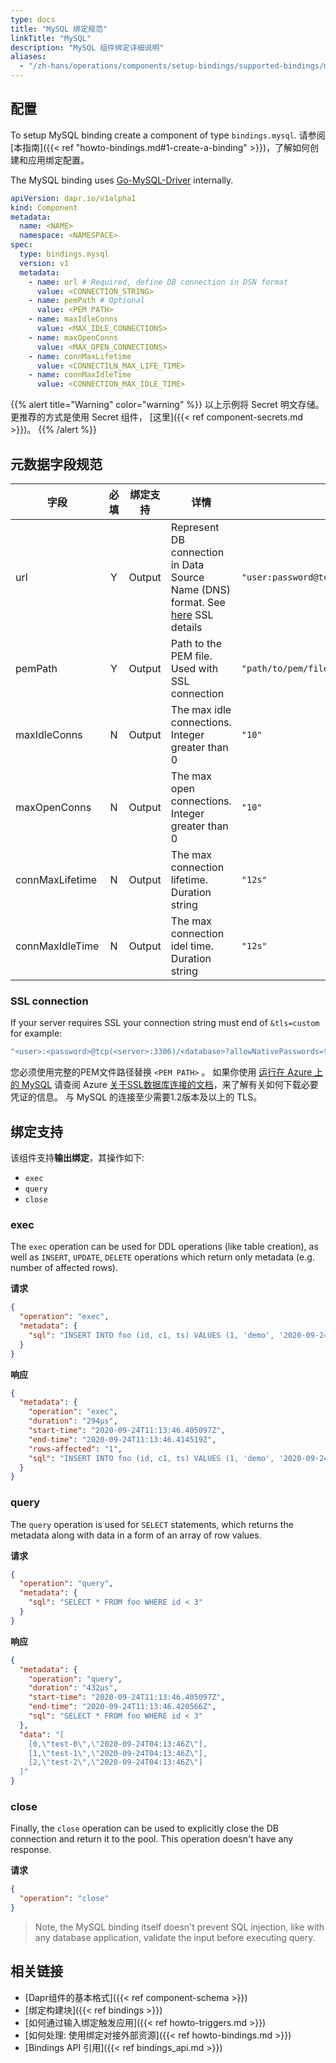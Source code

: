 ```yaml
---
type: docs
title: "MySQL 绑定规范"
linkTitle: "MySQL"
description: "MySQL 组件绑定详细说明"
aliases:
  - "/zh-hans/operations/components/setup-bindings/supported-bindings/mysql/"
---
```


## 配置

To setup MySQL binding create a component of type `bindings.mysql`. 请参阅[本指南]({{< ref "howto-bindings.md#1-create-a-binding" >}})，了解如何创建和应用绑定配置。

The MySQL binding uses [Go-MySQL-Driver](https://github.com/go-sql-driver/mysql) internally.

```yaml
apiVersion: dapr.io/v1alpha1
kind: Component
metadata:
  name: <NAME>
  namespace: <NAMESPACE>
spec:
  type: bindings.mysql
  version: v1
  metadata:
    - name: url # Required, define DB connection in DSN format
      value: <CONNECTION_STRING>
    - name: pemPath # Optional
      value: <PEM PATH>
    - name: maxIdleConns
      value: <MAX_IDLE_CONNECTIONS>
    - name: maxOpenConns
      value: <MAX_OPEN_CONNECTIONS>
    - name: connMaxLifetime
      value: <CONNECTILN_MAX_LIFE_TIME>
    - name: connMaxIdleTime
      value: <CONNECTION_MAX_IDLE_TIME>
```

{{% alert title="Warning" color="warning" %}}
以上示例将 Secret 明文存储。 更推荐的方式是使用 Secret 组件， [这里]({{< ref component-secrets.md >}})。
{{% /alert %}}

## 元数据字段规范

| 字段              | 必填 | 绑定支持   | 详情                                                                                                        | 示例                                           |
| --------------- |:--:| ------ | --------------------------------------------------------------------------------------------------------- | -------------------------------------------- |
| url             | Y  | Output | Represent DB connection in Data Source Name (DNS) format. See [here](#ssl-connection-details) SSL details | `"user:password@tcp(localhost:3306)/dbname"` |
| pemPath         | Y  | Output | Path to the PEM file. Used with SSL connection                                                            | `"path/to/pem/file"`                         |
| maxIdleConns    | N  | Output | The max idle connections. Integer greater than 0                                                          | `"10"`                                       |
| maxOpenConns    | N  | Output | The max open connections. Integer greater than 0                                                          | `"10"`                                       |
| connMaxLifetime | N  | Output | The max connection lifetime. Duration string                                                              | `"12s"`                                      |
| connMaxIdleTime | N  | Output | The max connection idel time. Duration string                                                             | `"12s"`                                      |

### SSL connection

If your server requires SSL your connection string must end of `&tls=custom` for example:
```bash
"<user>:<password>@tcp(<server>:3306)/<database>?allowNativePasswords=true&tls=custom"
```
 您必须使用完整的PEM文件路径替换 `<PEM PATH>` 。 如果你使用 [运行在 Azure 上的 MySQL](http://bit.ly/AzureMySQLSSL) 请查阅 Azure [关于SSL数据库连接的文档](http://bit.ly/MySQLSSL)，来了解有关如何下载必要凭证的信息。 与 MySQL 的连接至少需要1.2版本及以上的 TLS。

## 绑定支持

该组件支持**输出绑定**，其操作如下:

- `exec`
- `query`
- `close`

### exec

The `exec` operation can be used for DDL operations (like table creation), as well as `INSERT`, `UPDATE`, `DELETE` operations which return only metadata (e.g. number of affected rows).

**请求**

```json
{
  "operation": "exec",
  "metadata": {
    "sql": "INSERT INTO foo (id, c1, ts) VALUES (1, 'demo', '2020-09-24T11:45:05Z07:00')"
  }
}
```

**响应**

```json
{
  "metadata": {
    "operation": "exec",
    "duration": "294µs",
    "start-time": "2020-09-24T11:13:46.405097Z",
    "end-time": "2020-09-24T11:13:46.414519Z",
    "rows-affected": "1",
    "sql": "INSERT INTO foo (id, c1, ts) VALUES (1, 'demo', '2020-09-24T11:45:05Z07:00')"
  }
}
```

### query

The `query` operation is used for `SELECT` statements, which returns the metadata along with data in a form of an array of row values.

**请求**

```json
{
  "operation": "query",
  "metadata": {
    "sql": "SELECT * FROM foo WHERE id < 3"
  }
}
```

**响应**

```json
{
  "metadata": {
    "operation": "query",
    "duration": "432µs",
    "start-time": "2020-09-24T11:13:46.405097Z",
    "end-time": "2020-09-24T11:13:46.420566Z",
    "sql": "SELECT * FROM foo WHERE id < 3"
  },
  "data": "[
    [0,\"test-0\",\"2020-09-24T04:13:46Z\"],
    [1,\"test-1\",\"2020-09-24T04:13:46Z\"],
    [2,\"test-2\",\"2020-09-24T04:13:46Z\"]
  ]"
}
```

### close

Finally, the `close` operation can be used to explicitly close the DB connection and return it to the pool. This operation doesn't have any response.

**请求**

```json
{
  "operation": "close"
}
```

> Note, the MySQL binding itself doesn't prevent SQL injection, like with any database application, validate the input before executing query.

## 相关链接

- [Dapr组件的基本格式]({{< ref component-schema >}})
- [绑定构建块]({{< ref bindings >}})
- [如何通过输入绑定触发应用]({{< ref howto-triggers.md >}})
- [如何处理: 使用绑定对接外部资源]({{< ref howto-bindings.md >}})
- [Bindings API 引用]({{< ref bindings_api.md >}})

